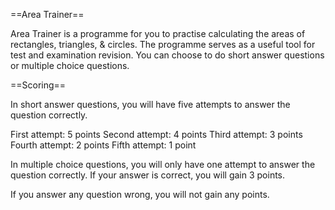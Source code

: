 ==Area Trainer==

Area Trainer is a programme for you to practise calculating the areas of rectangles, triangles, & circles.
The programme serves as a useful tool for test and examination revision.
You can choose to do short answer questions or multiple choice questions.

==Scoring==

In short answer questions, you will have five attempts to answer the question correctly.

First attempt: 5 points
Second attempt: 4 points
Third attempt: 3 points
Fourth attempt: 2 points
Fifth attempt: 1 point

In multiple choice questions, you will only have one attempt to answer the question correctly.
If your answer is correct, you will gain 3 points.

If you answer any question wrong, you will not gain any points.
